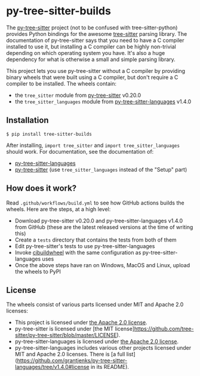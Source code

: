 # py-tree-sitter-builds

The [py-tree-sitter](https://pypi.org/project/tree-sitter/) project
(not to be confused with tree-sitter-python)
provides Python bindings for the awesome [tree-sitter](https://tree-sitter.github.io/) parsing library.
The documentation of py-tree-sitter says that you need to have a C compiler installed to use it,
but installing a C compiler can be highly non-trivial depending on which operating system you have.
It's also a huge dependency for what is otherwise a small and simple parsing library.

This project lets you use py-tree-sitter without a C compiler
by providing binary wheels that were built using a C compiler,
but don't require a C compiler to be installed.
The wheels contain:
- the `tree_sitter` module from [py-tree-sitter](https://pypi.org/project/tree-sitter/) v0.20.0
- the `tree_sitter_languages` module from [py-tree-sitter-languages](https://pypi.org/project/tree-sitter-languages/) v1.4.0


## Installation

```
$ pip install tree-sitter-builds
```

After installing, `import tree_sitter` and `import tree_sitter_languages` should work.
For documentation, see the documentation of:
- [py-tree-sitter-languages](https://pypi.org/project/tree-sitter-languages/1.4.0/)
- [py-tree-sitter](https://pypi.org/project/tree-sitter/0.20.0/) (use `tree_sitter_languages` instead of the "Setup" part)


## How does it work?

Read `.github/workflows/build.yml` to see how GitHub actions builds the wheels.
Here are the steps, at a high level:
- Download py-tree-sitter v0.20.0 and py-tree-sitter-languages v1.4.0 from GitHub
    (these are the latest released versions at the time of writing this)
- Create a `tests` directory that contains the tests from both of them
- Edit py-tree-sitter's tests to use py-tree-sitter-languages
- Invoke [cibuildwheel](https://github.com/pypa/cibuildwheel) with the same configuration as py-tree-sitter-languages uses
- Once the above steps have ran on Windows, MacOS and Linux, upload the wheels to PyPI


## License

The wheels consist of various parts licensed under MIT and Apache 2.0 licenses:
- This project is licensed under [the Apache 2.0 license](https://github.com/Akuli/py-tree-sitter-builds/blob/main/LICENSE).
- py-tree-sitter is licensed under [the MIT license]https://github.com/tree-sitter/py-tree-sitter/blob/master/LICENSE).
- py-tree-sitter-languages is licensed under [the Apache 2.0 license](https://github.com/grantjenks/py-tree-sitter-languages/blob/main/LICENSE).
- py-tree-sitter-languages includes various other projects licensed under MIT and Apache 2.0 licenses.
    There is [a full list](https://github.com/grantjenks/py-tree-sitter-languages/tree/v1.4.0#license in its README).
